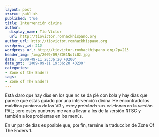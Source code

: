 ```yaml
---
layout: post
status: publish
published: true
title: Intervención divina
author:
  display_name: Tío Víctor
  url: http://tiovictor.romhackhispano.org
author_url: http://tiovictor.romhackhispano.org
wordpress_id: 213
wordpress_url: http://tiovictor.romhackhispano.org/?p=213
header_img: /img/2009/09/ZOE1Noti02.jpg
date: '2009-09-11 20:36:20 +0200'
date_gmt: '2009-09-11 19:36:20 +0200'
categories:
- Zone of the Enders
tags:
- Zone of The Enders
---
```

Está claro que hay días en los que no se da pié con bola y hay días que parece que 
estás guiado por una intervención divina. He encontrado los malditos punteros de los 
VR y estoy probándo sus ediciones en la versión PAL; pero estos punteros me van a 
llevar a los de la versión NTSC y también a los problemas en los menús.

En un par de días es posible que, por fin, termine la traducción de Zone Of The Enders 1.
